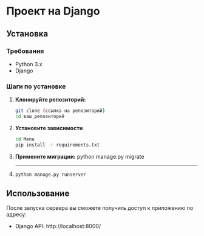 # Проект на Django 

## Установка

### Требования

- Python 3.x
- Django

### Шаги по установке

1. **Клонируйте репозиторий:**

   ```bash
   git clone (ссылка на репозиторий)
   cd ваш_репозиторий
   ```
2. **Установите зависимости**
    ```bash
    cd Menu
    pip install -r requirements.txt
    ```
3. **Примените миграции:**
    python manage.py migrate
4. ****
    ```bash
    python manage.py runserver
    ```

## Использование
После запуска сервера вы сможете получить доступ к приложению по адресу:
- Django API: http://localhost:8000/